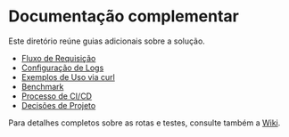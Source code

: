 # Documentação complementar

Este diretório reúne guias adicionais sobre a solução.

- [Fluxo de Requisição](fluxo-requisicao.md)
- [Configuração de Logs](configuracao-de-logs.md)
- [Exemplos de Uso via curl](exemplos-curl.md)
- [Benchmark](benchmark.md)
- [Processo de CI/CD](ci-cd.md)
- [Decisões de Projeto](decisoes-projeto.md)

Para detalhes completos sobre as rotas e testes, consulte também a [Wiki](../wiki/Home.md).
